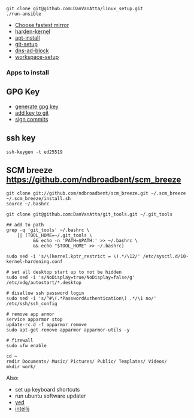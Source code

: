```
git clone git@github.com:DanVanAtta/linux_setup.git
./run-ansible
```

- [Choose fastest mirror](https://linuxconfig.org/things-to-do-after-installing-ubuntu-18-04-bionic-beaver-linux)
- [harden-kernel](/harden_kernel.md)
- [apt-install](/apt_install.md)
- [git-setup](/git_setup.md)
- [dns-ad-block](/etc_host_ad_block.md)
- [workspace-setup](/workspace_setup.md)

### Apps to install


## GPG Key

- [generate gpg key](https://help.github.com/articles/generating-a-new-gpg-key/)
- [add key to git](https://help.github.com/articles/telling-git-about-your-gpg-key/)
- [sign commits](https://help.github.com/articles/signing-commits/)


## ssh key
```
ssh-keygen -t ed25519
```


## SCM breeze https://github.com/ndbroadbent/scm_breeze
```
git clone git://github.com/ndbroadbent/scm_breeze.git ~/.scm_breeze
~/.scm_breeze/install.sh
source ~/.bashrc
```


```
git clone git@github.com:DanVanAtta/git_tools.git ~/.git_tools

## add to path
grep -q 'git_tools' ~/.bashrc \
    || (TOOL_HOME=~/.git_tools \
          && echo -n 'PATH=$PATH:' >> ~/.bashrc \
          && echo "$TOOL_HOME" >> ~/.bashrc)
```


```
sudo sed -i 's/\(kernel.kptr_restrict = \).*/\12/' /etc/sysctl.d/10-kernel-hardening.conf

# set all desktop start up to not be hidden
sudo sed -i 's/NoDisplay=true/NoDisplay=false/g' /etc/xdg/autostart/*.desktop

# disallow ssh password login
sudo sed -i 's/^#\(.*PasswordAuthentication\) .*/\1 no/' /etc/ssh/ssh_config

# remove app armor 
service apparmor stop
update-rc.d -f apparmor remove
sudo apt-get remove apparmor apparmor-utils -y

# firewall
sudo ufw enable
```

```
cd ~
rmdir Documents/ Music/ Pictures/ Public/ Templates/ Videos/
mkdir work/
```

Also:
- set up keyboard shortcuts
- run ubuntu software updater
- [yed](https://www.yworks.com/products/yed/download)
- [intellij](https://www.jetbrains.com/idea/download/#section=linux)
